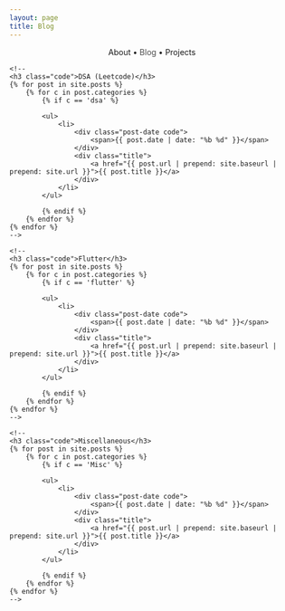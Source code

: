```yaml
---
layout: page
title: Blog
---
```


<section>
	<div style="text-align: center;">
		<span class="hlink " onclick="window.location='/whoami/'">About</span> • 
		<span class="hlink " onclick="window.location='/whoami/blog'" style="color: rgba(0, 0, 0, 0.7)">Blog</span> • 
		<span class="hlink " onclick="window.location='/whoami/projects'">Projects</span>
	</div>
	<div></div>
</section>

<!--section>
	<div class="title">
		Sorry for inconvinienece. Site is under reconstruction. To see some of old blogs <a href="https://www.kaggle.com/l0new0lf/machine-learning-data-science-bookmarks">check this link</a>
	</div>
</section -->

<section>
	<!-- 
	<h3 class="code">Deep Learning with Flax</h3>
	{% for post in site.posts %}
		{% for c in post.categories %}
			{% if c == 'Flax' %}

			<ul>
				<li>
					<div class="post-date code">
						<span>{{ post.date | date: "%b %d" }}</span>
					</div>
					<div class="title">
						<a href="{{ post.url | prepend: site.baseurl | prepend: site.url }}">{{ post.title }}</a>
					</div>
				</li>
			</ul>
			
			{% endif %}
		{% endfor %}
	{% endfor %}
	--> 
	

	<h3 class="code">Statistics</h3>
	{% for post in site.posts %}
		{% for c in post.categories %}
			{% if c == 'Statistics' %}

			<ul>
				<li>
					<div class="post-date code">
						<span>{{ post.date | date: "%b %d" }}</span>
					</div>
					<div class="title">
						<a href="{{ post.url | prepend: site.baseurl | prepend: site.url }}">{{ post.title }}</a>
					</div>
				</li>
			</ul>
			
			{% endif %}
		{% endfor %}
	{% endfor %}

	<h3 class="code">WebGL</h3>
	{% for post in site.posts %}
		{% for c in post.categories %}
			{% if c == 'WebGL' %}

			<ul>
				<li>
					<div class="post-date code">
						<span>{{ post.date | date: "%b %d" }}</span>
					</div>
					<div class="title">
						<a href="{{ post.url | prepend: site.baseurl | prepend: site.url }}">{{ post.title }}</a>
					</div>
				</li>
			</ul>
			
			{% endif %}
		{% endfor %}
	{% endfor %}

	<h3 class="code">Algorithms in C++</h3>
	{% for post in site.posts %}
		{% for c in post.categories %}
			{% if c == 'Algorithms' %}

			<ul>
				<li>
					<div class="post-date code">
						<span>{{ post.date | date: "%b %d" }}</span>
					</div>
					<div class="title">
						<a href="{{ post.url | prepend: site.baseurl | prepend: site.url }}">{{ post.title }}</a>
					</div>
				</li>
			</ul>
			
			{% endif %}
		{% endfor %}
	{% endfor %}

	<h3 class="code">Reinforcement Learning</h3>
	{% for post in site.posts %}
		{% for c in post.categories %}
			{% if c == 'Reinforcement Learning' %}

			<ul>
				<li>
					<div class="post-date code">
						<span>{{ post.date | date: "%b %d" }}</span>
					</div>
					<div class="title">
						<a href="{{ post.url | prepend: site.baseurl | prepend: site.url }}">{{ post.title }}</a>
					</div>
				</li>
			</ul>
			
			{% endif %}
		{% endfor %}
	{% endfor %}

	<h3 class="code">Web3</h3>
	{% for post in site.posts %}
		{% for c in post.categories %}
			{% if c == 'Web3' %}

			<ul>
				<li>
					<div class="post-date code">
						<span>{{ post.date | date: "%b %d" }}</span>
					</div>
					<div class="title">
						<a href="{{ post.url | prepend: site.baseurl | prepend: site.url }}">{{ post.title }}</a>
					</div>
				</li>
			</ul>
			
			{% endif %}
		{% endfor %}
	{% endfor %}

<!-- 	
	<h3 class="code">Personal</h3>
	{% for post in site.posts %}
		{% for c in post.categories %}
			{% if c == 'Personal' %}

			<ul>
				<li>
					<div class="post-date code">
						<span>{{ post.date | date: "%b %d" }}</span>
					</div>
					<div class="title">
						<a href="{{ post.url | prepend: site.baseurl | prepend: site.url }}">{{ post.title }}</a>
					</div>
				</li>
			</ul>
			
			{% endif %}
		{% endfor %}
	{% endfor %} -->
	
	
	<!-- 
	<h3 class="code">DSA (Leetcode)</h3>
	{% for post in site.posts %}
		{% for c in post.categories %}
			{% if c == 'dsa' %}

			<ul>
				<li>
					<div class="post-date code">
						<span>{{ post.date | date: "%b %d" }}</span>
					</div>
					<div class="title">
						<a href="{{ post.url | prepend: site.baseurl | prepend: site.url }}">{{ post.title }}</a>
					</div>
				</li>
			</ul>
			
			{% endif %}
		{% endfor %}
	{% endfor %}
	-->
	
	<!--
	<h3 class="code">Flutter</h3>
	{% for post in site.posts %}
		{% for c in post.categories %}
			{% if c == 'flutter' %}

			<ul>
				<li>
					<div class="post-date code">
						<span>{{ post.date | date: "%b %d" }}</span>
					</div>
					<div class="title">
						<a href="{{ post.url | prepend: site.baseurl | prepend: site.url }}">{{ post.title }}</a>
					</div>
				</li>
			</ul>
			
			{% endif %}
		{% endfor %}
	{% endfor %}
	-->

	<!--
	<h3 class="code">Miscellaneous</h3>
	{% for post in site.posts %}
		{% for c in post.categories %}
			{% if c == 'Misc' %}

			<ul>
				<li>
					<div class="post-date code">
						<span>{{ post.date | date: "%b %d" }}</span>
					</div>
					<div class="title">
						<a href="{{ post.url | prepend: site.baseurl | prepend: site.url }}">{{ post.title }}</a>
					</div>
				</li>
			</ul>
			
			{% endif %}
		{% endfor %}
	{% endfor %}
	-->

</section>

<!-- section>
	{% for post in site.posts %}
		{% unless post.next %}
			<h3 class="code">{{ post.date | date: '%Y' }}</h3>
		{% else %}
			{% capture year %}{{ post.date | date: '%Y' }}{% endcapture %}
			{% capture nyear %}{{ post.next.date | date: '%Y' }}{% endcapture %}
			{% if year != nyear %}
				<h3 class="code">{{ post.date | date: '%Y' }}</h3>
			{% endif %}
		{% endunless %}

		<ul>
			<li>
				<div class="post-date code">
					<span>{{ post.date | date: "%b %d" }}</span>
				</div>
				<div class="title">
					<a href="{{ post.url | prepend: site.baseurl | prepend: site.url }}">{{ post.title }}</a>
				</div>
			</li>
		</ul>
	{% endfor %}
</section -->


